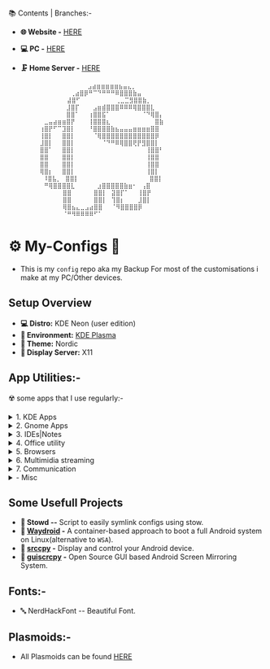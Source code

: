 
📚 Contents | Branches:-

- **🌐 Website  -** [HERE](https://github.com/soymadip/My-Configs/tree/Website)
- **💻 PC  -** [HERE](https://github.com/soymadip/My-Configs/tree/Home#%EF%B8%8F-my-configs-)
- **🗜 Home Server  -** [HERE]()


           ⠀⠀⠀⠀⠀⠀⠀⠀⠀⠀⠀⣠⣴⣶⣶⣶⣶⣶⣦⣤⣄⡀⠀⠀⠀⠀⠀⠀⠀⠀⠀
          ⠀⠀⠀⠀⠀⠀⠀⠀⢀⣴⣿⡿⠛⠉⠙⠛⠛⠛⠿⣿⣿⣿⣷⣤⠀⠀⠀⠀⠀    ⠀⠀
         ⠀⠀⠀⠀⠀⠀⠀⠀⣼⣿⠋⠀⠀⠀⠀⠀⠀⠀⠀⢀⣀⣉⣻⣿⣿⣷⡀⠀⠀⠀⠀
          ⠀⠀⠀⠀⠀⠀⠀⣸⣿⡏⠀⠀⠀⣠⣶⣾⣿⣿⣿⠿⠿⠿⢿⣿⣿⣿⣇⠀⠀⠀⠀
          ⠀⠀⠀⠀⠀⠀⠀⣿⣿⠁⠀⠀⢰⣿⣿⣯⠁⠀⠀⠀⠀⠀⠀⠀⠈⠙⢿⣿⡄⠀⠀
          ⠀⠀⣀⣤⣴⣶⣶⣿⡟⠀⠀⠀⢸⣿⣿⣿⣆⠀⠀⠀⠀⠀⠀⠀⠀⠀⠀⣿⣷⠀⠀
          ⠀⢰⣿⡟⠋⠉⣹⣿⡇⠀⠀⠀⠘⣿⣿⣿⣿⣷⣦⣤⣤⣤⣶⣶⣶⣶⣿⣿⠀⠀⠀
          ⠀⢸⣿⡇⠀⠀⣿⣿⡇⠀⠀⠀⠀⠈⢿⣿⣿⣿⣿⣿⣿⣿⣿⣿⣿⣿⣿⡿⠀⠀⠀
          ⠀⣸⣿⡇⠀⠀⣿⣿⡇⠀⠀⠀⠀⠀⠀⠈⠙⠛⠿⢿⣿⣿⢟⡟⣻⣿⣿⡇⠀⠀⠀
          ⠀⣿⣿⠁⠀⠀⣿⣿⡇⠀⠀⠀⠀⠀⠀⠀⠀⠀⠀⠀⠀⠀⠀⠀⠀⢸⣿⣿⠃⠀⠀
          ⠀⣿⣿⠀⠀⠀⣿⣿⡇⠀⠀⠀⠀⠀⠀⠀⠀⠀⠀⠀⠀⠀⠀⠀⠀⢸⣿⣿⠀⠀⠀
          ⠀⣿⣿⠀⠀⠀⣿⣿⡇⠀⠀⠀⠀⠀⠀⠀⠀⠀⠀⠀⠀⠀⠀⠀⠀⢸⣿⣿⠀⠀⠀
          ⠀⢿⣿⡆⠀⠀⣿⣿⡇⠀⠀⠀⠀⠀⠀⠀⠀⠀⠀⠀⠀⠀⠀⠀⠀⢸⣿⡇⠀⠀⠀
           ⠀⠸⣿⣧⡀⠀⣿⣿⡇⠀⠀⠀⠀⠀⠀⠀⠀⠀⠀⠀⠀⠀⠀⠀⠀⣿⣿⡇⠀⠀⠀
          ⠀⠀⠛⢿⣿⣿⣿⣿⣇⠀⠀⠀⠀⠀⣰⣿⣿⣿⣿⣿⣷⣶⠂⠀⢠⣿⠀⠀⠀⠀⠀
         ⠀⠀⠀⠀⠀⠀⠀⣿⣿⠀⠀⠀⠀⠀⣿⣿⡇⠀⣽⣿⡏⠁⠀⠀⢸⣿⡟⠀⠀⠀⠀
         ⠀⠀⠀⠀⠀⠀⠀⣿⣿⠀⠀⠀⠀⠀⣿⣿⡇⠀⢹⣿⡆⠀⠀⠀⣸⣿⡇⠀⠀⠀⠀
         ⠀⠀⠀⠀⠀⠀⠀⢿⣿⣦⣄⣀⣠⣴⣿⣿⠀⠀⠈⠻⣿⣿⣿⣿⡿⠀⠀⠀⠀⠀⠀
         ⠀⠀⠀⠀⠀⠀⠀⠈⠛⠻⠿⠿⠿⠿⠋⠁⠀⠀⠀⠀⠀⠀⠀⠀⠀⠀⠀⠀⠀⠀⠀


# ⚙️ My-Configs 🔧

- This is my `config` repo aka my Backup For most of the customisations i make at my PC/Other devices.


## Setup Overview

- **💻 Distro:** KDE Neon (user edition)
- **🪮 Environment:** [KDE Plasma](./Plasma/) 
- **🎨 Theme:** Nordic 
- **🔳 Display Server:** X11

## App Utilities:-
☢️ some apps that I use regularly:-
<details>
  <summary>1. KDE Apps</summary>

- **📁 Dolphin --**                                   KDE *File Manager*.
- **📟 Konsole --**                                   KDE *Terminal* App.
- 🐚 [zsh](./ZSH/) --                                 Terminal Shell
- **📄 Okular --**                                    KDE Document Viewer.
- **KDE Connect --**                                  Control your PC from your Android.
</details>

<details>
  <summary>2. Gnome Apps</summary>

- **💾 Disks --**                                     Gnome *Disk utility*.
- **💉 Gparted --**                                   Gnome *Partition* Manager.
</details>

<details>
  <summary>3. IDEs|Notes  </summary>

- 📁 [VS Codium](./VS%20Codium/#Vs%20Codium:-) --     FOSS Fork of VS Code.
- 💉 [VS Code](./VS%20Codium/#Vs%20Code:-) --         Microsoft's IDE for Various languages.
- 🔷 [Obsidian](./Obsidian/) --                       "Second Brain" for Note Taking.
</details>

<details>
  <summary>4. Office utility</summary>

- **🈂️ [LibreOffice](./Libre%20Office/) --**          Open Source Office Utility.
</details>

<details>
  <summary>5. Browsers</summary>

- 🐺 [LibreWolf](./LibreWolf%20|%20Brave%20/) --**    A custom version of Firefox, focused on privacy, security and freedom.
- 🌐 [Brave](https://bravebrowser.com) --             Chromium based Privacy focused Browser.
</details>

<details>
  <summary>6. Multimidia streaming</summary>

- ▶ [MPV Player](./MPV/) --                            The Command line video player.
- ⏸️ [VLC  Media Player](https://videolan.org/vlc) --  Videolan's on-the-go video player.
- 🎧 [Elisa](https://apps.kde.org/elisa/) --           KDE's elegent media player.
- 🎵🎶 [Spicetify](./Spicetify/)  -                    Customize Spotify linux client.
</details>

<details>
  <summary>7. Communication </summary>

- **🎨 [BetterDiscord](betterdiscord/README.md) -**    Customizable Discord client.
- **💬 Discord -**                                     Discord client.
- **💬 Element -**                                     Matrix client.
- **💬 Telegram -**                                    Telegram client.
- **💬 Signal -**                                      Signal client.
- **💬 Whatsapp -**                                    Unofficial Whatsapp client.
</details>

<details>
  <summary>- Misc</summary>

- **🔐 [Bitwarden](./Bitwarden/) -**                   Password manager
- **🔄 [Syncthing](./SyncThing/) -**                                   File sync
</details>
 

## Some Usefull Projects

- **📱 Stowd --**                                                Script to easily symlink configs using stow.
- **📱 [Waydroid](https://waydro.id/) -**                        A container-based approach to boot a full Android system on Linux(alternative to `WSA`).
- **📱 [srccpy](https://github.com/Genymobile/scrcpy) -**        Display and control your Android device.
- **📱 [guiscrcpy](https://github.com/srevinsaju/guiscrcpy) -**  Open Source GUI based Android Screen Mirroring System.


## Fonts:-

- 🔤 NerdHackFont  -- Beautiful Font.


## Plasmoids:-

- All Plasmoids can be found [HERE](./Plasma/Plasmoids/)

